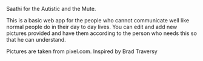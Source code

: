 Saathi for the Autistic and the Mute.

This is a basic web app for the people who cannot communicate well like normal people do in their day to day lives.
You can edit and add new pictures provided and have them according to the person who needs this so that he can understand. 

Pictures are taken from pixel.com.
Inspired by Brad Traversy
